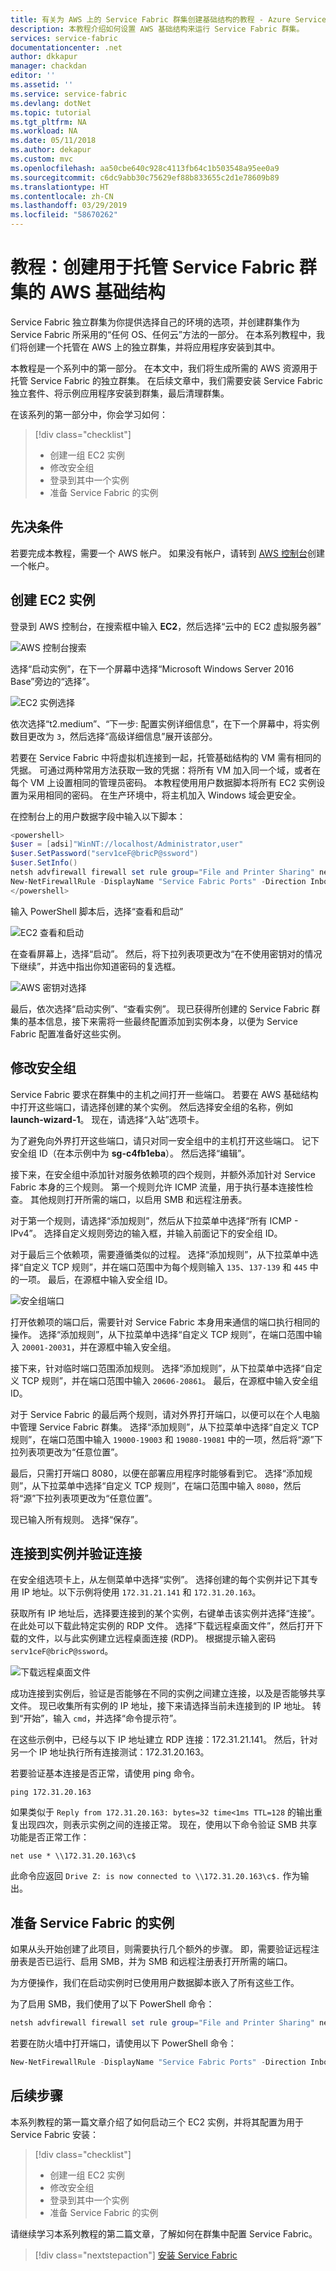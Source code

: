 ```yaml
---
title: 有关为 AWS 上的 Service Fabric 群集创建基础结构的教程 - Azure Service Fabric | Microsoft Docs
description: 本教程介绍如何设置 AWS 基础结构来运行 Service Fabric 群集。
services: service-fabric
documentationcenter: .net
author: dkkapur
manager: chackdan
editor: ''
ms.assetid: ''
ms.service: service-fabric
ms.devlang: dotNet
ms.topic: tutorial
ms.tgt_pltfrm: NA
ms.workload: NA
ms.date: 05/11/2018
ms.author: dekapur
ms.custom: mvc
ms.openlocfilehash: aa50cbe640c928c4113fb64c1b503548a95ee0a9
ms.sourcegitcommit: c6dc9abb30c75629ef88b833655c2d1e78609b89
ms.translationtype: HT
ms.contentlocale: zh-CN
ms.lasthandoff: 03/29/2019
ms.locfileid: "58670262"
---
```

# <a name="tutorial-create-aws-infrastructure-to-host-a-service-fabric-cluster"></a>教程：创建用于托管 Service Fabric 群集的 AWS 基础结构

Service Fabric 独立群集为你提供选择自己的环境的选项，并创建群集作为 Service Fabric 所采用的“任何 OS、任何云”方法的一部分。 在本系列教程中，我们将创建一个托管在 AWS 上的独立群集，并将应用程序安装到其中。

本教程是一个系列中的第一部分。 在本文中，我们将生成所需的 AWS 资源用于托管 Service Fabric 的独立群集。 在后续文章中，我们需要安装 Service Fabric 独立套件、将示例应用程序安装到群集，最后清理群集。

在该系列的第一部分中，你会学习如何：

> [!div class="checklist"]
> * 创建一组 EC2 实例
> * 修改安全组
> * 登录到其中一个实例
> * 准备 Service Fabric 的实例

## <a name="prerequisites"></a>先决条件

若要完成本教程，需要一个 AWS 帐户。  如果没有帐户，请转到 [AWS 控制台](https://aws.amazon.com/)创建一个帐户。

## <a name="create-ec2-instances"></a>创建 EC2 实例

登录到 AWS 控制台，在搜索框中输入 **EC2**，然后选择“云中的 EC2 虚拟服务器”

![AWS 控制台搜索][aws-console]

选择“启动实例”，在下一个屏幕中选择“Microsoft Windows Server 2016 Base”旁边的“选择”。

![EC2 实例选择][aws-ec2instance]

依次选择“t2.medium”、“下一步: 配置实例详细信息”，在下一个屏幕中，将实例数目更改为 `3`，然后选择“高级详细信息”展开该部分。

若要在 Service Fabric 中将虚拟机连接到一起，托管基础结构的 VM 需有相同的凭据。  可通过两种常用方法获取一致的凭据：将所有 VM 加入同一个域，或者在每个 VM 上设置相同的管理员密码。  本教程使用用户数据脚本将所有 EC2 实例设置为采用相同的密码。  在生产环境中，将主机加入 Windows 域会更安全。

在控制台上的用户数据字段中输入以下脚本：

```powershell
<powershell>
$user = [adsi]"WinNT://localhost/Administrator,user"
$user.SetPassword("serv1ceF@bricP@ssword")
$user.SetInfo()
netsh advfirewall firewall set rule group="File and Printer Sharing" new enable=Yes
New-NetFirewallRule -DisplayName "Service Fabric Ports" -Direction Inbound -Action Allow -RemoteAddress LocalSubnet -Protocol TCP -LocalPort 135, 137-139, 445
</powershell>
```

输入 PowerShell 脚本后，选择“查看和启动”

![EC2 查看和启动][aws-ec2configure2]

在查看屏幕上，选择“启动”。  然后，将下拉列表项更改为“在不使用密钥对的情况下继续”，并选中指出你知道密码的复选框。

![AWS 密钥对选择][aws-keypair]

最后，依次选择“启动实例”、“查看实例”。  现已获得所创建的 Service Fabric 群集的基本信息，接下来需将一些最终配置添加到实例本身，以便为 Service Fabric 配置准备好这些实例。

## <a name="modify-the-security-group"></a>修改安全组

Service Fabric 要求在群集中的主机之间打开一些端口。 若要在 AWS 基础结构中打开这些端口，请选择创建的某个实例。 然后选择安全组的名称，例如 **launch-wizard-1**。 现在，请选择“入站”选项卡。

为了避免向外界打开这些端口，请只对同一安全组中的主机打开这些端口。 记下安全组 ID（在本示例中为 **sg-c4fb1eba**）。  然后选择“编辑”。

接下来，在安全组中添加针对服务依赖项的四个规则，并额外添加针对 Service Fabric 本身的三个规则。 第一个规则允许 ICMP 流量，用于执行基本连接性检查。 其他规则打开所需的端口，以启用 SMB 和远程注册表。

对于第一个规则，请选择“添加规则”，然后从下拉菜单中选择“所有 ICMP - IPv4”。 选择自定义规则旁边的输入框，并输入前面记下的安全组 ID。

对于最后三个依赖项，需要遵循类似的过程。  选择“添加规则”，从下拉菜单中选择“自定义 TCP 规则”，并在端口范围中为每个规则输入 `135`、`137-139` 和 `445` 中的一项。 最后，在源框中输入安全组 ID。

![安全组端口][aws-ec2securityports]

打开依赖项的端口后，需要针对 Service Fabric 本身用来通信的端口执行相同的操作。 选择“添加规则”，从下拉菜单中选择“自定义 TCP 规则”，在端口范围中输入 `20001-20031`，并在源框中输入安全组。

接下来，针对临时端口范围添加规则。  选择“添加规则”，从下拉菜单中选择“自定义 TCP 规则”，并在端口范围中输入 `20606-20861`。 最后，在源框中输入安全组 ID。

对于 Service Fabric 的最后两个规则，请对外界打开端口，以便可以在个人电脑中管理 Service Fabric 群集。 选择“添加规则”，从下拉菜单中选择“自定义 TCP 规则”，在端口范围中输入 `19000-19003` 和 `19080-19081` 中的一项，然后将“源”下拉列表项更改为“任意位置”。

最后，只需打开端口 8080，以便在部署应用程序时能够看到它。 选择“添加规则”，从下拉菜单中选择“自定义 TCP 规则”，在端口范围中输入 `8080`，然后将“源”下拉列表项更改为“任意位置”。

现已输入所有规则。 选择“保存”。

## <a name="connect-to-an-instance-and-validate-connectivity"></a>连接到实例并验证连接

在安全组选项卡上，从左侧菜单中选择“实例”。  选择创建的每个实例并记下其专用 IP 地址。以下示例将使用 `172.31.21.141` 和 `172.31.20.163`。

获取所有 IP 地址后，选择要连接到的某个实例，右键单击该实例并选择“连接”。  在此处可以下载此特定实例的 RDP 文件。  选择“下载远程桌面文件”，然后打开下载的文件，以与此实例建立远程桌面连接 (RDP)。  根据提示输入密码 `serv1ceF@bricP@ssword`。

![下载远程桌面文件][aws-rdp]

成功连接到实例后，验证是否能够在不同的实例之间建立连接，以及是否能够共享文件。  现已收集所有实例的 IP 地址，接下来请选择当前未连接到的 IP 地址。 转到“开始”，输入 `cmd`，并选择“命令提示符”。

在这些示例中，已经与以下 IP 地址建立 RDP 连接：172.31.21.141。 然后，针对另一个 IP 地址执行所有连接测试：172.31.20.163。

若要验证基本连接是否正常，请使用 ping 命令。

```
ping 172.31.20.163
```

如果类似于 `Reply from 172.31.20.163: bytes=32 time<1ms TTL=128` 的输出重复出现四次，则表示实例之间的连接正常。  现在，使用以下命令验证 SMB 共享功能是否正常工作：

```
net use * \\172.31.20.163\c$
```

此命令应返回 `Drive Z: is now connected to \\172.31.20.163\c$.` 作为输出。

## <a name="prep-instances-for-service-fabric"></a>准备 Service Fabric 的实例

如果从头开始创建了此项目，则需要执行几个额外的步骤。  即，需要验证远程注册表是否已运行、启用 SMB，并为 SMB 和远程注册表打开所需的端口。

为方便操作，我们在启动实例时已使用用户数据脚本嵌入了所有这些工作。

为了启用 SMB，我们使用了以下 PowerShell 命令：

```powershell
netsh advfirewall firewall set rule group="File and Printer Sharing" new enable=Yes
```

若要在防火墙中打开端口，请使用以下 PowerShell 命令：

```powershell
New-NetFirewallRule -DisplayName "Service Fabric Ports" -Direction Inbound -Action Allow -RemoteAddress LocalSubnet -Protocol TCP -LocalPort 135, 137-139, 445
```

## <a name="next-steps"></a>后续步骤

本系列教程的第一篇文章介绍了如何启动三个 EC2 实例，并将其配置为用于 Service Fabric 安装：

> [!div class="checklist"]
> * 创建一组 EC2 实例
> * 修改安全组
> * 登录到其中一个实例
> * 准备 Service Fabric 的实例

请继续学习本系列教程的第二篇文章，了解如何在群集中配置 Service Fabric。

> [!div class="nextstepaction"]
> [安装 Service Fabric](service-fabric-tutorial-standalone-create-service-fabric-cluster.md)

<!-- IMAGES -->
[aws-console]: ./media/service-fabric-tutorial-standalone-cluster/aws-console.png
[aws-ec2instance]: ./media/service-fabric-tutorial-standalone-cluster/aws-ec2instance.png
[aws-ec2configure2]: ./media/service-fabric-tutorial-standalone-cluster/aws-ec2configure2.png
[aws-rdp]: ./media/service-fabric-tutorial-standalone-cluster/aws-rdp.png
[aws-ec2securityports]: ./media/service-fabric-tutorial-standalone-cluster/aws-ec2securityports.png
[aws-keypair]: ./media/service-fabric-tutorial-standalone-cluster/aws-keypair.png